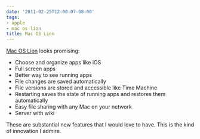 ```yaml
---
date: '2011-02-25T12:00:07-08:00'
tags:
- apple
- mac os lion
title: Mac OS Lion
---
```


[Mac OS Lion](http://www.apple.com/macosx/lion/) looks promising:

  * Choose and organize apps like iOS
  * Full screen apps
  * Better way to see running apps
  * File changes are saved automatically
  * File versions are stored and accessible like Time Machine
  * Restarting saves the state of running apps and restores them automatically
  * Easy file sharing with any Mac on your network
  * Server with wiki

These are substantial new features that I would love to have. This is the kind of innovation I admire.
